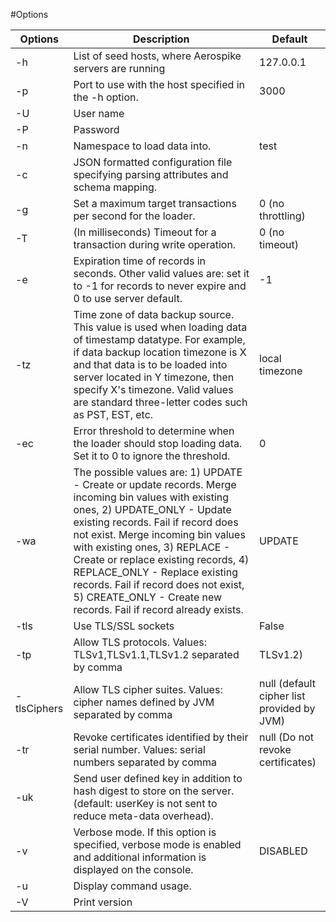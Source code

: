 #Options


| Options                   | Description                                                                                                                                                                                                                                                                                                                                                                                                                                                                                                        | Default             |
|---------------------------|--------------------------------------------------------------------------------------------------------------------------------------------------------------------------------------------------------------------------------------------------------------------------------------------------------------------------------------------------------------------------------------------------------------------------------------------------------------------------------------------------------------------|---------------------|
| -h <hosts>                | List of seed hosts, where Aerospike servers are running                                                                                                                                                                                                                                                                                                                                                                                                                                                            | 127.0.0.1           |
| -p <port>                 | Port to use with the host specified in the -h option.                                                                                                                                                                                                                                                                                                                                                                                                                                                              | 3000                |
| -U <user>                 | User name
| -P <password>             | Password
| -n <namespace>            | Namespace to load data into.                                                                                                                                                                                                                                                                                                                                                                                                                                                                                       | test                |
| -c <config>               | JSON formatted configuration file specifying parsing attributes and schema mapping.                                                                                                                                                                                                                                                                                                                                                                                                                                |                     |
| -g <max-throughput>       | Set a maximum target transactions per second for the loader.                                                                                                                                                                                                                                         																																						         | 0 (no throttling)
| -T <transaction-timeout>  | (In milliseconds) Timeout for a transaction during write operation.                                                                                                                                                                                                                                                                                                                                                                                                                                                | 0 (no timeout)      |
| -e <expiration-time>      | Expiration time of records in seconds. Other valid values are: set it to -1 for records to never expire and 0 to use server default.                                                                                                                                                                                                                                                                                                                                                                               | -1                  |
| -tz <timezone>            | Time zone of data backup source. This value is used when loading data of timestamp datatype. For example, if data backup location timezone is X and that data is to be loaded into server located in Y timezone, then specify X's timezone. Valid values are standard three-letter codes such as PST, EST, etc.                                                                                                                                                                                                    |  local timezone     |
| -ec <abort-error-count>   | Error threshold to determine when the loader should stop loading data. Set it to 0 to ignore the threshold.                                                                                                                                                                                                                                                                                                                                                                                                        | 0                   |
| -wa <write-action>        | The possible values are: 1) UPDATE - Create or update records. Merge incoming bin values with existing ones, 2) UPDATE_ONLY - Update existing records. Fail if record does not exist. Merge incoming bin values with existing ones, 3) REPLACE - Create or replace existing records, 4) REPLACE_ONLY - Replace existing records. Fail if record does not exist, 5) CREATE_ONLY - Create new records. Fail if record already exists.                                                                                | UPDATE              |
| -tls <tls-enable>              | Use TLS/SSL sockets                                                                                                                                                                                                                                                                                                                                                                                                                                                                                            | False               |                                                                        
| -tp <tls-protocols>            | Allow TLS protocols. Values:  TLSv1,TLSv1.1,TLSv1.2 separated by comma                                                                                                                                                                                                                                                                                                                                                                                                                                   | TLSv1.2)            |
| -tlsCiphers <tls-cipher-suite>  | Allow TLS cipher suites. Values:  cipher names defined by JVM separated by comma                                                                                                                                                                                                                                                                                                                                                                                                                               | null (default cipher list provided by JVM)|
| -tr <tls-revoke>               | Revoke certificates identified by their serial number. Values:  serial numbers separated by comma                                                                                                                                                                                                                                                                                                                                                                                                              | null (Do not revoke certificates)|
| -uk <send-user-key>       | Send user defined key in addition to hash digest to store on the server. (default: userKey is not sent to reduce meta-data overhead).
| -v                        | Verbose mode.  If this option is specified, verbose mode is enabled and additional information is displayed on the console.                                                                                                                                                                                                                                                                                                                                                                                        | DISABLED            |
| -u                        | Display command usage.                                                                                                                                                                                                                                                                                                                                                                                                                                                                                             |                     |
|-V <version>| Print version |
